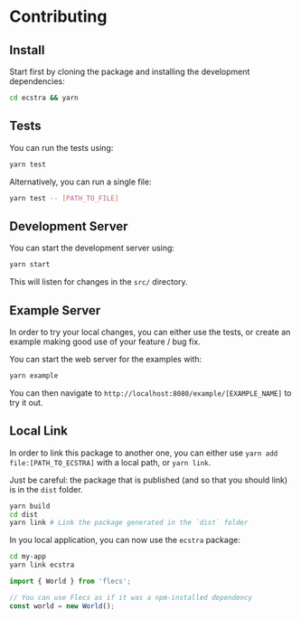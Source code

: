 # Contributing

## Install

Start first by cloning the package and installing the development dependencies:

```sh
cd ecstra && yarn
```

## Tests

You can run the tests using:

```sh
yarn test
```

Alternatively, you can run a single file:

```sh
yarn test -- [PATH_TO_FILE]
```

## Development Server

You can start the development server using:

```sh
yarn start
```

This will listen for changes in the `src/` directory.

## Example Server

In order to try your local changes, you can either use the tests, or create
an example making good use of your feature / bug fix.

You can start the web server for the examples with:

```sh
yarn example
```

You can then navigate to `http://localhost:8080/example/[EXAMPLE_NAME]` to try
it out.

## Local Link

In order to link this package to another one, you can either use `yarn add file:[PATH_TO_ECSTRA]`
with a local path, or `yarn link`.

Just be careful: the package that is published (and so that you should link)
is in the `dist` folder.

```sh
yarn build
cd dist
yarn link # Link the package generated in the `dist` folder
```

In you local application, you can now use the `ecstra` package:

```sh
cd my-app
yarn link ecstra
```

```js
import { World } from 'flecs';

// You can use Flecs as if it was a npm-installed dependency
const world = new World();
```
